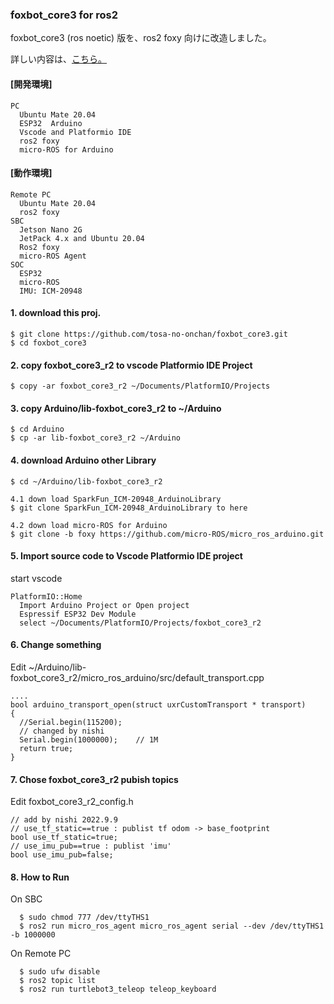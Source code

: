 ### foxbot_core3 for ros2
foxbot_core3 (ros noetic) 版を、ros2 foxy 向けに改造しました。 

詳しい内容は、[こちら。](http://www.netosa.com/blog/2022/10/ros2-esp32arduino.html)  
  
#### [開発環境]  
    
    PC  
      Ubuntu Mate 20.04  
      ESP32  Arduino  
      Vscode and Platformio IDE  
      ros2 foxy  
      micro-ROS for Arduino  

#### [動作環境]  
    
    Remote PC  
      Ubuntu Mate 20.04  
      ros2 foxy  
    SBC  
      Jetson Nano 2G  
      JetPack 4.x and Ubuntu 20.04  
      Ros2 foxy  
      micro-ROS Agent  
    SOC  
      ESP32  
      micro-ROS  
      IMU: ICM-20948
    

#### 1. download this proj.  
    
    $ git clone https://github.com/tosa-no-onchan/foxbot_core3.git  
    $ cd foxbot_core3  

#### 2. copy foxbot_core3_r2 to vscode Platformio IDE Project  
    
    $ copy -ar foxbot_core3_r2 ~/Documents/PlatformIO/Projects  


#### 3. copy Arduino/lib-foxbot_core3_r2 to ~/Arduino
    
    $ cd Arduino  
    $ cp -ar lib-foxbot_core3_r2 ~/Arduino  
  
  

#### 4. download Arduino other Library 
    
    $ cd ~/Arduino/lib-foxbot_core3_r2  
    
    4.1 down load SparkFun_ICM-20948_ArduinoLibrary  
    $ git clone SparkFun_ICM-20948_ArduinoLibrary to here  
    
    4.2 down load micro-ROS for Arduino  
    $ git clone -b foxy https://github.com/micro-ROS/micro_ros_arduino.git  

#### 5. Import source code to Vscode Platformio IDE project  
start vscode  
    
    PlatformIO::Home  
      Import Arduino Project or Open project  
      Espressif ESP32 Dev Module  
      select ~/Documents/PlatformIO/Projects/foxbot_core3_r2  

#### 6. Change something 
Edit ~/Arduino/lib-foxbot_core3_r2/micro_ros_arduino/src/default_transport.cpp  
    
    ....   
    bool arduino_transport_open(struct uxrCustomTransport * transport)  
    {  
      //Serial.begin(115200);  
      // changed by nishi  
      Serial.begin(1000000);    // 1M  
      return true;  
    }  
    
#### 7. Chose foxbot_core3_r2 pubish topics    
Edit foxbot_core3_r2_config.h  
    
    // add by nishi 2022.9.9    
    // use_tf_static==true : publist tf odom -> base_footprint   
    bool use_tf_static=true;    
    // use_imu_pub==true : publist 'imu'   
    bool use_imu_pub=false;    

#### 8. How to Run    
On SBC  
      
      $ sudo chmod 777 /dev/ttyTHS1  
      $ ros2 run micro_ros_agent micro_ros_agent serial --dev /dev/ttyTHS1 -b 1000000  

On Remote PC  
      
      $ sudo ufw disable  
      $ ros2 topic list  
      $ ros2 run turtlebot3_teleop teleop_keyboard
   


